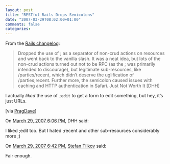 ```yaml
---
layout: post
title: "RESTful Rails Drops Semicolons"
date: "2007-03-29T08:02:00+01:00"
comments: false
categories: 
---
```


<p>From the <a href="http://dev.rubyonrails.org/changeset/6485">Rails changelog</a>:</p>

<blockquote>
<p>Dropped the use of ; as a separator of non-crud actions on resources and went back to the vanilla slash. It was a neat idea, but lots of the non-crud actions turned out not to be RPC (as the ; was primarily intended to discourage), but legitimate sub-resources, like /parties/recent, which didn&#8217;t deserve the uglification of /parties;recent. Further more, the semicolon caused issues with caching and HTTP authentication in Safari. Just Not Worth It [DHH] </p>
</blockquote>

<p>I actually <em>liked</em> the use of <code>;edit</code> to get a form to edit something, but hey, it&#8217;s just URLs.</p>

<p>[via <a href="http://pragdave.pragprog.com/pragdave/2007/03/change_to_rest_.html">PragDave</a>]</p>

<section class="comments">

<div class="comment" id="comment-1224">
On <a href="#comment-1224" title="Permalink to this comment">March 29, 2007  6:06 PM</a>, DHH
said:
<p>I liked ;edit too. But I hated ;recent and other sub-resources considerably more ;)</p>


<div class="comment" id="comment-1225">
On <a href="#comment-1225" title="Permalink to this comment">March 29, 2007  6:42 PM</a>, <a href="/en/staff/st/">Stefan Tilkov</a>
said:
<p>Fair enough.</p>


</section>

